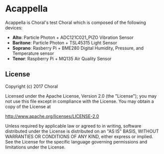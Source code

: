 # Acappella
Acappella is Choral's test Choral which is composed of the following devices:
  - **Alto**: Particle Photon + ADC121C021_PIZO Vibration Sensor
  - **Baritone**: Particle Photon + TSL45315 Light Sensor 
  - **Soprano**: Rasberry Pi + BME280 Digital Humidity, Pressure, and Temperature sensor
  - **Tenor**: Raspberry Pi + MQ135 Air Quality Sensor

License
----
Copyright (c) 2017 Choral

Licensed under the Apache License, Version 2.0 (the "License"); you may not use this file except in compliance with the License. You may obtain a copy of the License at

http://www.apache.org/licenses/LICENSE-2.0

Unless required by applicable law or agreed to in writing, software distributed under the License is distributed on an "AS IS" BASIS, WITHOUT WARRANTIES OR CONDITIONS OF ANY KIND, either express or implied. See the License for the specific language governing permissions and limitations under the License.
